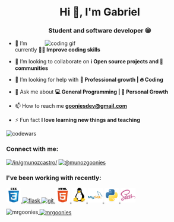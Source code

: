 <h1 align="center">Hi 👋, I'm Gabriel</h1>
<h3 align="center">Student and software developer 😁</h3>
<img align="right" alt="coding gif" width="400" src="https://media3.giphy.com/media/v1.Y2lkPTc5MGI3NjExOWZpODJxbHZtY3BreDZrc3d6cWRrbXRkd2t2YXAyNjNkb25ocXZpMiZlcD12MV9naWZzX3NlYXJjaCZjdD1n/qgQUggAC3Pfv687qPC/giphy.gif" />

- 🌱 I’m currently **👨‍💻 Improve coding skills**

- 👯 I’m looking to collaborate on **ℹ Open source projects and 👥 communities**

- 🤝 I’m looking for help with **🌱 Professional growth | 🔥 Coding**

- 💬 Ask me about **💻 General Programming | 🌱 Personal Growth**

- 📫 How to reach me **gooniesdev@gmail.com**

- ⚡ Fun fact **I love learning new things and teaching**

![codewars](https://www.codewars.com/users/mrGoonies/badges/large)


<h3 align="left">Connect with me:</h3>
<p align="left">
<a href="https://linkedin.com/in//in/gmunozcastro/" target="blank"><img align="center" src="https://raw.githubusercontent.com/rahuldkjain/github-profile-readme-generator/master/src/images/icons/Social/linked-in-alt.svg" alt="/in/gmunozcastro/" height="30" width="40" /></a>
<a href="https://medium.com/@munozgoonies" target="blank"><img align="center" src="https://raw.githubusercontent.com/rahuldkjain/github-profile-readme-generator/master/src/images/icons/Social/medium.svg" alt="@munozgoonies" height="30" width="40" /></a>
</p>

<h3 align="left">I've been working with recently:</h3>
<p align="left"> <a href="https://www.w3schools.com/css/" target="_blank" rel="noreferrer"> <img src="https://raw.githubusercontent.com/devicons/devicon/master/icons/css3/css3-original-wordmark.svg" alt="css3" width="40" height="40"/> </a> <a href="https://flask.palletsprojects.com/" target="_blank" rel="noreferrer"> <img src="https://www.vectorlogo.zone/logos/pocoo_flask/pocoo_flask-icon.svg" alt="flask" width="40" height="40"/> </a> <a href="https://git-scm.com/" target="_blank" rel="noreferrer"> <img src="https://www.vectorlogo.zone/logos/git-scm/git-scm-icon.svg" alt="git" width="40" height="40"/> </a> <a href="https://www.w3.org/html/" target="_blank" rel="noreferrer"> <img src="https://raw.githubusercontent.com/devicons/devicon/master/icons/html5/html5-original-wordmark.svg" alt="html5" width="40" height="40"/> </a> <a href="https://www.linux.org/" target="_blank" rel="noreferrer"> <img src="https://raw.githubusercontent.com/devicons/devicon/master/icons/linux/linux-original.svg" alt="linux" width="40" height="40"/> </a> <a href="https://www.mysql.com/" target="_blank" rel="noreferrer"> <img src="https://raw.githubusercontent.com/devicons/devicon/master/icons/mysql/mysql-original-wordmark.svg" alt="mysql" width="40" height="40"/> </a> <a href="https://www.python.org" target="_blank" rel="noreferrer"> <img src="https://raw.githubusercontent.com/devicons/devicon/master/icons/python/python-original.svg" alt="python" width="40" height="40"/> </a> <a href="https://sass-lang.com" target="_blank" rel="noreferrer"> <img src="https://raw.githubusercontent.com/devicons/devicon/master/icons/sass/sass-original.svg" alt="sass" width="40" height="40"/></p>

<p><img align="left" src="https://github-readme-stats.vercel.app/api/top-langs?username=mrgoonies&show_icons=true&locale=en&layout=compact" alt="mrgoonies" /></p>

<p>&nbsp;<img align="center" src="https://github-readme-stats.vercel.app/api?username=mrgoonies&show_icons=true&locale=en" alt="mrgoonies" /></p>
